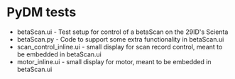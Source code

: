 # PyDM tests

 - betaScan.ui - Test setup for control of a betaScan on the 29ID's Scienta
 - betaScan.py - Code to support some extra functionality in betaScan.ui
 - scan_control_inline.ui - small display for scan record control, meant to be embedded in betaScan.ui
 - motor_inline.ui - small display for motor, meant to be embedded in betaScan.ui
